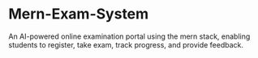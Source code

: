 # Mern-Exam-System
An AI-powered online examination portal using the mern stack, enabling students to register, take exam, track progress, and provide feedback.
